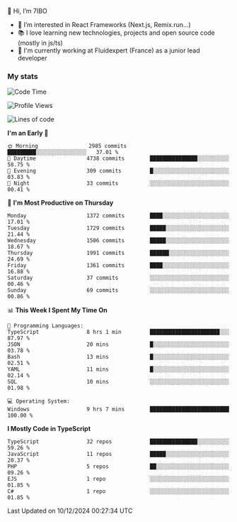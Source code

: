 👋 Hi, I’m 7IBO

- 👀 I’m interested in React Frameworks (Next.js, Remix.run...)
- 📚 I love learning new technologies, projects and open source code (mostly in js/ts)
- 💼 I'm currently working at Fluidexpert (France) as a junior lead developer

### My stats
<!--START_SECTION:waka-->
![Code Time](http://img.shields.io/badge/Code%20Time-873%20hrs%2058%20mins-blue)

![Profile Views](http://img.shields.io/badge/Profile%20Views-0-blue)

![Lines of code](https://img.shields.io/badge/From%20Hello%20World%20I%27ve%20Written-8.3%20million%20lines%20of%20code-blue)

**I'm an Early 🐤** 

```text
🌞 Morning                2985 commits        █████████░░░░░░░░░░░░░░░░   37.01 % 
🌆 Daytime                4738 commits        ███████████████░░░░░░░░░░   58.75 % 
🌃 Evening                309 commits         █░░░░░░░░░░░░░░░░░░░░░░░░   03.83 % 
🌙 Night                  33 commits          ░░░░░░░░░░░░░░░░░░░░░░░░░   00.41 % 
```
📅 **I'm Most Productive on Thursday** 

```text
Monday                   1372 commits        ████░░░░░░░░░░░░░░░░░░░░░   17.01 % 
Tuesday                  1729 commits        █████░░░░░░░░░░░░░░░░░░░░   21.44 % 
Wednesday                1506 commits        █████░░░░░░░░░░░░░░░░░░░░   18.67 % 
Thursday                 1991 commits        ██████░░░░░░░░░░░░░░░░░░░   24.69 % 
Friday                   1361 commits        ████░░░░░░░░░░░░░░░░░░░░░   16.88 % 
Saturday                 37 commits          ░░░░░░░░░░░░░░░░░░░░░░░░░   00.46 % 
Sunday                   69 commits          ░░░░░░░░░░░░░░░░░░░░░░░░░   00.86 % 
```


📊 **This Week I Spent My Time On** 

```text
💬 Programming Languages: 
TypeScript               8 hrs 1 min         ██████████████████████░░░   87.97 % 
JSON                     20 mins             █░░░░░░░░░░░░░░░░░░░░░░░░   03.78 % 
Bash                     13 mins             █░░░░░░░░░░░░░░░░░░░░░░░░   02.51 % 
YAML                     11 mins             █░░░░░░░░░░░░░░░░░░░░░░░░   02.14 % 
SQL                      10 mins             ░░░░░░░░░░░░░░░░░░░░░░░░░   01.98 % 

💻 Operating System: 
Windows                  9 hrs 7 mins        █████████████████████████   100.00 % 
```

**I Mostly Code in TypeScript** 

```text
TypeScript               32 repos            ███████████████░░░░░░░░░░   59.26 % 
JavaScript               11 repos            █████░░░░░░░░░░░░░░░░░░░░   20.37 % 
PHP                      5 repos             ██░░░░░░░░░░░░░░░░░░░░░░░   09.26 % 
EJS                      1 repo              ░░░░░░░░░░░░░░░░░░░░░░░░░   01.85 % 
C#                       1 repo              ░░░░░░░░░░░░░░░░░░░░░░░░░   01.85 % 
```




 Last Updated on 10/12/2024 00:27:34 UTC
<!--END_SECTION:waka-->
